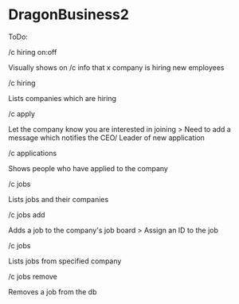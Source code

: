 # DragonBusiness2

ToDo:

/c hiring on:off

  Visually shows on /c info that x company is hiring new employees
  
/c hiring

  Lists companies which are hiring
  
/c apply <company>

  Let the company know you are interested in joining
    > Need to add a message which notifies the CEO/ Leader of new application
    
/c applications

  Shows people who have applied to the company
  
/c jobs

  Lists jobs and their companies
  
/c jobs add <msg>

  Adds a job to the company's job board
    > Assign an ID to the job
    
/c jobs <company>

  Lists jobs from specified company
  
/c jobs remove <ID>

  Removes a job from the db

